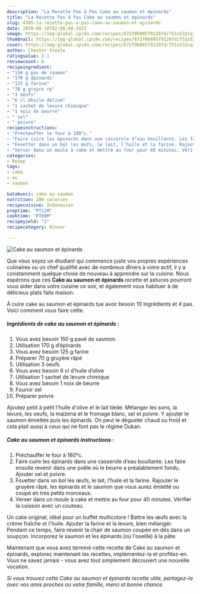 ```yaml
---
description: "La Recette Pas à Pas Cake au saumon et épinards"
title: "La Recette Pas à Pas Cake au saumon et épinards"
slug: 4705-la-recette-pas-a-pas-cake-au-saumon-et-epinards
date: 2020-08-18T02:08:09.542Z
image: https://img-global.cpcdn.com/recipes/672f0b895791207d/751x532cq70/cake-au-saumon-et-epinards-photo-principale-de-la-recette.jpg
thumbnail: https://img-global.cpcdn.com/recipes/672f0b895791207d/751x532cq70/cake-au-saumon-et-epinards-photo-principale-de-la-recette.jpg
cover: https://img-global.cpcdn.com/recipes/672f0b895791207d/751x532cq70/cake-au-saumon-et-epinards-photo-principale-de-la-recette.jpg
author: Chester Steele
ratingvalue: 3.1
reviewcount: 6
recipeingredient:
- "150 g pav de saumon"
- "170 g dpinards"
- "125 g farine"
- "70 g gruyre rp"
- "3 oeufs"
- "6 cl dhuile dolive"
- "1 sachet de levure chimique"
- "1 noix de beurre"
- " sel"
- " poivre"
recipeinstructions:
- "Préchauffer le four à 180°c."
- "Faire cuire les épinards dans une casserole d’eau bouillante. Les faire ensuite revenir dans une poêle où le beurre a préalablement fondu. Ajouter sel et poivre."
- "Fouetter dans un bol les œufs, le lait, l’huile et la farine. Rajouter le gruyère râpé, les épinards et le saumon que vous aurez émietté ou coupé en très petits morceaux."
- "Verser dans un moule à cake et mettre au four pour 40 minutes. Vérifier la cuisson avec un couteau."
categories:
- Resep
tags:
- cake
- au
- saumon

katakunci: cake au saumon 
nutrition: 200 calories
recipecuisine: Indonesian
preptime: "PT11M"
cooktime: "PT60M"
recipeyield: "2"
recipecategory: Dinner

---
```



![Cake au saumon et épinards](https://img-global.cpcdn.com/recipes/672f0b895791207d/751x532cq70/cake-au-saumon-et-epinards-photo-principale-de-la-recette.jpg)

Que vous soyez un étudiant qui commence juste vos propres expériences culinaires ou un chef qualifié avec de nombreux dîners à votre actif, il y a constamment quelque chose de nouveau à apprendre sur la cuisine. Nous espérons que ces <strong> Cake au saumon et épinards </strong> recette et astuces pourront vous aider dans votre cuisine ce soir, et également vous habituer à de délicieux plats faits maison.

<!--inarticleads1-->

À cuire cake au saumon et épinards tue avoir besoin 10 Ingrédients et 4 pas. Voici comment vous faire cette.

##### Ingrédients de cake au saumon et épinards :

1. Vous avez besoin 150 g pavé de saumon
1. Utilisation 170 g d’épinards
1. Vous avez besoin 125 g farine
1. Préparer 70 g gruyère râpé
1. Utilisation 3 oeufs
1. Vous avez besoin 6 cl d’huile d’olive
1. Utilisation 1 sachet de levure chimique
1. Vous avez besoin 1 noix de beurre
1. Fournir  sel
1. Préparer  poivre


Ajoutez petit à petit l&#39;huile d&#39;olive et le lait tiède. Mélanger les sons, la levure, les oeufs, la maïzena et le fromage blanc, sel et poivre. Y ajouter le saumon émiettés puis les épinards. On peut le déguster chaud ou froid et cela plait aussi à ceux qui ne font pas le régime Dukan. 

<!--inarticleads2-->

##### Cake au saumon et épinards instructions :

1. Préchauffer le four à 180°c.
1. Faire cuire les épinards dans une casserole d’eau bouillante. Les faire ensuite revenir dans une poêle où le beurre a préalablement fondu. Ajouter sel et poivre.
1. Fouetter dans un bol les œufs, le lait, l’huile et la farine. Rajouter le gruyère râpé, les épinards et le saumon que vous aurez émietté ou coupé en très petits morceaux.
1. Verser dans un moule à cake et mettre au four pour 40 minutes. Vérifier la cuisson avec un couteau.


Un cake original, idéal pour un buffet multicolore ! Battre les œufs avec la crème fraîche et l&#39;huile. Ajouter la farine et la levure, bien mélanger. Pendant ce temps, faire revenir la chair de saumon coupée en dés dans un soupçon. Incorporez le saumon et les épinards (ou l&#39;oseille) à la pâte. 

<!--inarticleads1-->

<p>
Maintenant que vous avez terminé cette recette de Cake au saumon et épinards, explorez maintenant les recettes, implémentez-la et profitez-en. Vous ne savez jamais - vous avez tout simplement découvert une nouvelle vocation.
</p>

<p>
<i>Si vous trouvez cette Cake au saumon et épinards recette utile, partagez-la avec vos amis proches ou votre famille, merci et bonne chance.</i>
</p>
